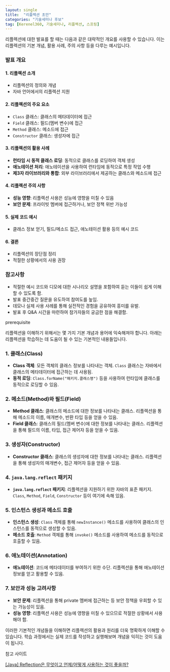 ```yaml
---
layout: single
title:  "리플렉션 초안"
categories: "기술세미나 후보"
tag: [Kerenel360, 기술세미나, 리플렉션, 스프링]
---
```


리플렉션에 대한 발표를 할 때는 다음과 같은 대략적인 개요를 사용할 수 있습니다. 이는 리플렉션의 기본 개념, 활용 사례, 주의 사항 등을 다루는 예시입니다.

### 발표 개요

#### 1. 리플렉션 소개
   - 리플렉션의 정의와 개념
   - 자바 언어에서의 리플렉션 지원
   
#### 2. 리플렉션의 주요 요소
   - `Class` 클래스: 클래스의 메타데이터에 접근
   - `Field` 클래스: 필드(멤버 변수)에 접근
   - `Method` 클래스: 메소드에 접근
   - `Constructor` 클래스: 생성자에 접근

#### 3. 리플렉션의 활용 사례
   - **런타임 시 동적 클래스 로딩**: 동적으로 클래스를 로딩하여 객체 생성
   - **애노테이션 처리**: 애노테이션을 사용하여 런타임에 동적으로 특정 작업 수행
   - **제3자 라이브러리와 통합**: 외부 라이브러리에서 제공하는 클래스와 메소드에 접근

#### 4. 리플렉션 주의 사항
   - **성능 영향**: 리플렉션 사용은 성능에 영향을 미칠 수 있음
   - **보안 문제**: 프라이빗 멤버에 접근하거나, 보안 정책 위반 가능성

#### 5. 실제 코드 예시
   - 클래스 정보 얻기, 필드/메소드 접근, 애노테이션 활용 등의 예시 코드

#### 6. 결론
   - 리플렉션의 장단점 정리
   - 적절한 상황에서의 사용 권장

### 참고사항
- 적절한 예시 코드와 디모에 대한 시나리오 설명을 포함하여 듣는 이들이 쉽게 이해할 수 있도록 함.
- 발표 중간중간 질문을 유도하여 참여도를 높임.
- 데모나 실제 사용 사례를 통해 실전적인 경험을 공유하여 흥미를 유발.
- 발표 후 Q&A 시간을 마련하여 참가자들의 궁금한 점을 해결함.



prerequisite

리플렉션을 이해하기 위해서는 몇 가지 기본 개념과 용어에 익숙해져야 합니다. 아래는 리플렉션을 학습하는 데 도움이 될 수 있는 기본적인 내용들입니다.

### 1. 클래스(Class)
- **Class 객체**: 모든 객체의 클래스 정보를 나타내는 객체. `Class` 클래스는 자바에서 클래스의 메타데이터에 접근하는 데 사용됨.
- **동적 로딩**: `Class.forName("패키지.클래스명")` 등을 사용하여 런타임에 클래스를 동적으로 로딩할 수 있음.

### 2. 메소드(Method)와 필드(Field)
- **Method 클래스**: 클래스의 메소드에 대한 정보를 나타내는 클래스. 리플렉션을 통해 메소드의 이름, 매개변수, 반환 타입 등을 얻을 수 있음.
- **Field 클래스**: 클래스의 필드(멤버 변수)에 대한 정보를 나타내는 클래스. 리플렉션을 통해 필드의 이름, 타입, 접근 제어자 등을 얻을 수 있음.

### 3. 생성자(Constructor)
- **Constructor 클래스**: 클래스의 생성자에 대한 정보를 나타내는 클래스. 리플렉션을 통해 생성자의 매개변수, 접근 제어자 등을 얻을 수 있음.

### 4. `java.lang.reflect` 패키지
- **`java.lang.reflect` 패키지**: 리플렉션을 지원하기 위한 자바의 표준 패키지. `Class`, `Method`, `Field`, `Constructor` 등이 여기에 속해 있음.

### 5. 인스턴스 생성과 메소드 호출
- **인스턴스 생성**: `Class` 객체를 통해 `newInstance()` 메소드를 사용하여 클래스의 인스턴스를 동적으로 생성할 수 있음.
- **메소드 호출**: `Method` 객체를 통해 `invoke()` 메소드를 사용하여 메소드를 동적으로 호출할 수 있음.

### 6. 애노테이션(Annotation)
- **애노테이션**: 코드에 메타데이터를 부여하기 위한 수단. 리플렉션을 통해 애노테이션 정보를 얻고 활용할 수 있음.

### 7. 보안과 성능 고려사항
- **보안 문제**: 리플렉션을 통해 private 멤버에 접근하는 등 보안 정책을 우회할 수 있는 가능성이 있음.
- **성능 영향**: 리플렉션 사용은 성능에 영향을 미칠 수 있으므로 적절한 상황에서 사용해야 함.

이러한 기본적인 개념들을 이해하면 리플렉션의 활용과 원리를 더욱 명확하게 이해할 수 있습니다. 학습 과정에서는 실제 코드를 작성하고 실행해보며 개념을 익히는 것이 도움이 됩니다.


참고 사이트

[[Java] Reflection은 무엇이고 언제/어떻게 사용하는 것이 좋을까?](https://velog.io/@alsgus92/Java-Reflection%EC%9D%80-%EB%AC%B4%EC%97%87%EC%9D%B4%EA%B3%A0-%EC%96%B8%EC%A0%9C%EC%96%B4%EB%96%BB%EA%B2%8C-%EC%82%AC%EC%9A%A9%ED%95%98%EB%8A%94-%EA%B2%83%EC%9D%B4-%EC%A2%8B%EC%9D%84%EA%B9%8C)